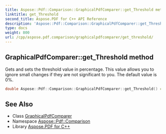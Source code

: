 ```yaml
---
title: Aspose::Pdf::Comparison::GraphicalPdfComparer::get_Threshold method
linktitle: get_Threshold
second_title: Aspose.PDF for C++ API Reference
description: 'Aspose::Pdf::Comparison::GraphicalPdfComparer::get_Threshold method. Gets and sets the threshold value in percentage. This value allows you to ignore small changes if they are not significant to you. The default value is 0% in C++.'
type: docs
weight: 800
url: /cpp/aspose.pdf.comparison/graphicalpdfcomparer/get_threshold/
---
```

## GraphicalPdfComparer::get_Threshold method


Gets and sets the threshold value in percentage. This value allows you to ignore small changes if they are not significant to you. The default value is 0%.

```cpp
double Aspose::Pdf::Comparison::GraphicalPdfComparer::get_Threshold() const
```

## See Also

* Class [GraphicalPdfComparer](../)
* Namespace [Aspose::Pdf::Comparison](../../)
* Library [Aspose.PDF for C++](../../../)
